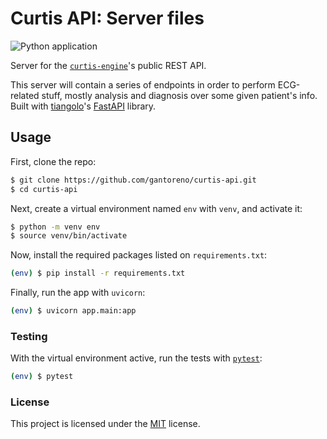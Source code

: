 # Curtis API: Server files

![Python application](https://github.com/gantoreno/curtis-api/workflows/Python%20application/badge.svg)

Server for the [`curtis-engine`](https://github.com/gantoreno/curtis-engine)'s public REST API.

This server will contain a series of endpoints in order to perform ECG-related stuff, mostly analysis and diagnosis over some given patient's info. Built with [tiangolo](https://github.com/tiangolo)'s [FastAPI](https://fastapi.tiangolo.com/) library.

## Usage

First, clone the repo:

```sh
$ git clone https://github.com/gantoreno/curtis-api.git
$ cd curtis-api
```

Next, create a virtual environment named `env` with `venv`, and activate it:

```sh
$ python -m venv env
$ source venv/bin/activate
```

Now, install the required packages listed on `requirements.txt`:

```sh
(env) $ pip install -r requirements.txt
```

Finally, run the app with `uvicorn`:

```sh
(env) $ uvicorn app.main:app
```

### Testing

With the virtual environment active, run the tests with [`pytest`](https://docs.pytest.org/en/stable/):

```sh
(env) $ pytest
```

### License

This project is licensed under the [MIT](https://es.wikipedia.org/wiki/Licencia_MIT) license.
